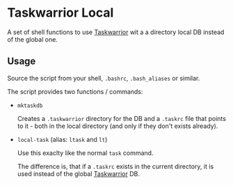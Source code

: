 # Taskwarrior Local

A set of shell functions to use [Taskwarrior] wit a a directory local DB
instead of the global one.


## Usage

Source the script from your shell, `.bashrc`, `.bash_aliases` or similar.

The script provides two functions / commands:

* `mktaskdb`

  Creates a `.taskwarrior` directory for the DB and a `.taskrc` file that points
  to it - both in the local directory (and only if they don't exists already).

* `local-task` (alias: `ltask` and `lt`)

  Use this exaclty like the normal `task` command.

  The difference is, that if a `.taskrc` exists in the current directory, it
  is used instead of the global [Taskwarrior] DB.


[Taskwarrior]: http://taskwarrior.org/
